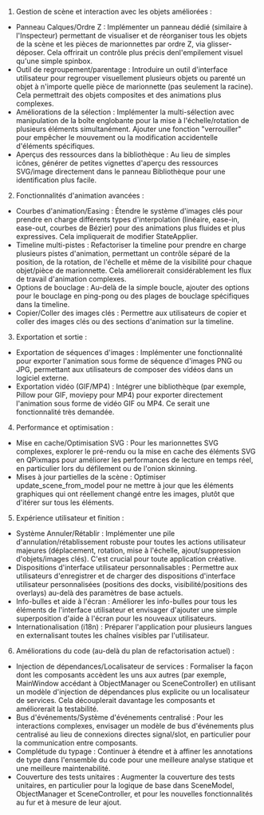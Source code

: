   1. Gestion de scène et interaction avec les objets améliorées :
   * Panneau Calques/Ordre Z : Implémenter un panneau dédié (similaire à l'Inspecteur) permettant de visualiser et de réorganiser tous les objets de la scène et les pièces de marionnettes par ordre Z, via glisser-déposer. Cela offrirait un contrôle plus précis denl'empilement visuel qu'une simple spinbox.
   * Outil de regroupement/parentage : Introduire un outil d'interface utilisateur pour regrouper visuellement plusieurs objets ou parenté un objet à n'importe quelle pièce de marionnette (pas seulement la racine). Cela permettrait des objets composites et des animations plus complexes.
   * Améliorations de la sélection : Implémenter la multi-sélection avec manipulation de la boîte englobante pour la mise à l'échelle/rotation de plusieurs éléments simultanément. Ajouter une fonction "verrouiller" pour empêcher le mouvement ou la modification accidentelle d'éléments spécifiques.
   * Aperçus des ressources dans la bibliothèque : Au lieu de simples icônes, générer de petites vignettes d'aperçu des ressources SVG/image directement dans le panneau Bibliothèque pour une identification plus facile.

  2. Fonctionnalités d'animation avancées :
   * Courbes d'animation/Easing : Étendre le système d'images clés pour prendre en charge différents types d'interpolation (linéaire, ease-in, ease-out, courbes de Bézier) pour des animations plus fluides et plus expressives. Cela impliquerait de modifier StateApplier.
   * Timeline multi-pistes : Refactoriser la timeline pour prendre en charge plusieurs pistes d'animation, permettant un contrôle séparé de la position, de la rotation, de l'échelle et même de la visibilité pour chaque objet/pièce de marionnette. Cela améliorerait considérablement les flux de travail d'animation complexes.
   * Options de bouclage : Au-delà de la simple boucle, ajouter des options pour le bouclage en ping-pong ou des plages de bouclage spécifiques dans la timeline.
   * Copier/Coller des images clés : Permettre aux utilisateurs de copier et coller des images clés ou des sections d'animation sur la timeline.

  3. Exportation et sortie :
   * Exportation de séquences d'images : Implémenter une fonctionnalité pour exporter l'animation sous forme de séquence d'images PNG ou JPG, permettant aux utilisateurs de composer des vidéos dans un logiciel externe.
   * Exportation vidéo (GIF/MP4) : Intégrer une bibliothèque (par exemple, Pillow pour GIF, moviepy pour MP4) pour exporter directement l'animation sous forme de vidéo GIF ou MP4. Ce serait une fonctionnalité très demandée.

  4. Performance et optimisation :
   * Mise en cache/Optimisation SVG : Pour les marionnettes SVG complexes, explorer le pré-rendu ou la mise en cache des éléments SVG en QPixmaps pour améliorer les performances de lecture en temps réel, en particulier lors du défilement ou de l'onion skinning.
   * Mises à jour partielles de la scène : Optimiser update_scene_from_model pour ne mettre à jour que les éléments graphiques qui ont réellement changé entre les images, plutôt que d'itérer sur tous les éléments.

  5. Expérience utilisateur et finition :
   * Système Annuler/Rétablir : Implémenter une pile d'annulation/rétablissement robuste pour toutes les actions utilisateur majeures (déplacement, rotation, mise à l'échelle, ajout/suppression d'objets/images clés). C'est crucial pour toute application créative.
   * Dispositions d'interface utilisateur personnalisables : Permettre aux utilisateurs d'enregistrer et de charger des dispositions d'interface utilisateur personnalisées (positions des docks, visibilité/positions des overlays) au-delà des paramètres de base actuels.
   * Info-bulles et aide à l'écran : Améliorer les info-bulles pour tous les éléments de l'interface utilisateur et envisager d'ajouter une simple superposition d'aide à l'écran pour les nouveaux utilisateurs.
   * Internationalisation (i18n) : Préparer l'application pour plusieurs langues en externalisant toutes les chaînes visibles par l'utilisateur.

  6. Améliorations du code (au-delà du plan de refactorisation actuel) :
   * Injection de dépendances/Localisateur de services : Formaliser la façon dont les composants accèdent les uns aux autres (par exemple, MainWindow accédant à ObjectManager ou SceneController) en utilisant un modèle d'injection de dépendances plus explicite ou un localisateur de services. Cela découplerait davantage les composants et améliorerait la testabilité.
   * Bus d'événements/Système d'événements centralisé : Pour les interactions complexes, envisager un modèle de bus d'événements plus centralisé au lieu de connexions directes signal/slot, en particulier pour la communication entre composants.
   * Complétude du typage : Continuer à étendre et à affiner les annotations de type dans l'ensemble du code pour une meilleure analyse statique et une meilleure maintenabilité.
   * Couverture des tests unitaires : Augmenter la couverture des tests unitaires, en particulier pour la logique de base dans SceneModel, ObjectManager et SceneController, et pour les nouvelles fonctionnalités au fur et à mesure de leur ajout.

